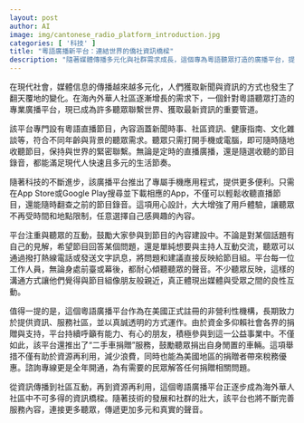 ```yaml
---
layout: post
author: AI
image: img/cantonese_radio_platform_introduction.jpg
categories: [ '科技' ]
title: "粵語廣播新平台：連結世界的僑社資訊橋樑"
description: "隨著媒體傳播多元化與社群需求成長，這個專為粵語聽眾打造的廣播平台，提供新聞、社區、文化、健康等節目內容，並透過互動參與與手機應用強化用戶體驗，同時推動資源再利用及公益捐贈，成為北美華人社區不可取代的資訊與交流管道。"
---
```

在現代社會，媒體信息的傳播越來越多元化，人們獲取新聞與資訊的方式也發生了翻天覆地的變化。在海內外華人社區逐漸增長的需求下，一個針對粵語聽眾打造的專業廣播平台，現已成為許多聽眾聯繫世界、獲取最新資訊的重要管道。

該平台專門設有粵語直播節目，內容涵蓋新聞時事、社區資訊、健康指南、文化雜談等，符合不同年齡與背景的聽眾需求。聽眾只需打開手機或電腦，即可隨時隨地收聽節目，保持與世界的緊密聯繫。無論是定時的直播廣播，還是隨選收聽的節目錄音，都能滿足現代人快速且多元的生活節奏。

隨著科技的不斷進步，該廣播平台推出了專屬手機應用程式，提供更多便利。只需在App Store或Google Play搜尋並下載相應的App，不僅可以輕鬆收聽直播節目，還能隨時翻查之前的節目錄音。這項用心設計，大大增強了用戶體驗，讓聽眾不再受時間和地點限制，任意選擇自己感興趣的內容。

平台注重與聽眾的互動，鼓勵大家參與到節目的內容建設中。不論是對某個話題有自己的見解，希望節目回答某個問題，還是單純想要與主持人互動交流，聽眾可以通過撥打熱線電話或發送文字訊息，將問題和建議直接反映給節目組。平台每一位工作人員，無論身處前臺或幕後，都耐心傾聽聽眾的聲音。不少聽眾反映，這樣的溝通方式讓他們覺得與節目組像朋友般親近，真正體現出媒體與受眾之間的良性互動。

值得一提的是，這個粵語廣播平台作為在美國正式註冊的非營利性機構，長期致力於提供資訊、服務社區，並以真誠透明的方式運作。由於資金多仰賴社會各界的捐贈與支持，平台持續呼籲有能力、有心的朋友，積極參與到這一公益事業中。不僅如此，該平台還推出了“二手車捐贈”服務，鼓勵聽眾捐出自身閒置的車輛。這項舉措不僅有助於資源再利用，減少浪費，同時也能為美國地區的捐贈者帶來稅務優惠。諮詢專線更是全年開通，為有需要的民眾解答任何捐贈相關問題。

從資訊傳播到社區互動，再到資源再利用，這個粵語廣播平台正逐步成為海外華人社區中不可多得的資訊橋樑。隨著技術的發展和社群的壯大，該平台也將不斷完善服務內容，連接更多聽眾，傳遞更加多元和真實的聲音。